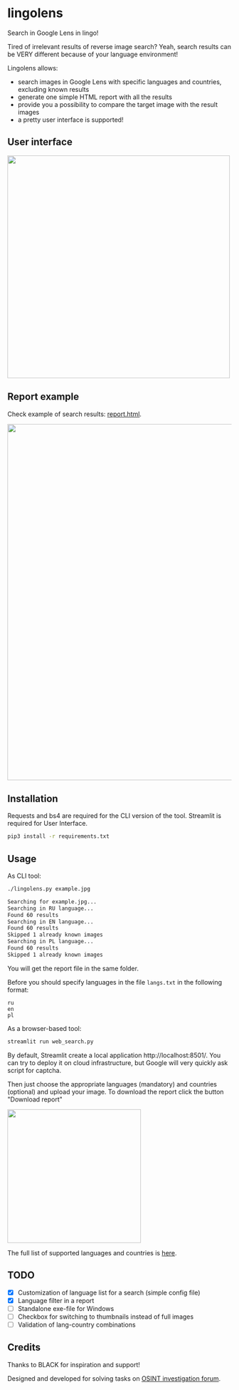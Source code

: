 # lingolens

Search in Google Lens in lingo!

Tired of irrelevant results of reverse image search? Yeah, search results can be VERY different because of your language environment!

Lingolens allows:
- search images in Google Lens with specific languages and countries, excluding known results
- generate one simple HTML report with all the results
- provide you a possibility to compare the target image with the result images
- a pretty user interface is supported!

## User interface

<img src="https://github.com/OSINT-mindset/lingolens/assets/31013580/5c312ade-25e7-43cd-8d8e-354e6c1bdc15" width="500">

## Report example

Check example of search results: [report.html](report.html).

<img src="preview.png" width="800">

## Installation

Requests and bs4 are required for the CLI version of the tool. Streamlit is required for User Interface.

```sh
pip3 install -r requirements.txt
```

## Usage

As CLI tool:
```sh
./lingolens.py example.jpg

Searching for example.jpg...
Searching in RU language...
Found 60 results
Searching in EN language...
Found 60 results
Skipped 1 already known images
Searching in PL language...
Found 60 results
Skipped 1 already known images
```
You will get the report file in the same folder.

Before you should specify languages in the file `langs.txt` in the following format:
```
ru
en
pl
```

As a browser-based tool:
```sh
streamlit run web_search.py
```

By default, Streamlit create a local application http://localhost:8501/. You can try to deploy it on cloud infrastructure, but Google will very quickly ask script for captcha.

Then just choose the appropriate languages (mandatory) and countries (optional) and upload your image. 
To download the report click the button "Download report"

<img width="300" src="https://github.com/OSINT-mindset/lingolens/assets/31013580/af307158-9bb1-4835-af3f-751ecfac8670">

The full list of supported languages and countries is [here](https://developers.google.com/custom-search/docs/xml_results_appendices?hl=en#interfaceLanguages).

## TODO

- [x] Customization of language list for a search (simple config file)
- [x] Language filter in a report
- [ ] Standalone exe-file for Windows
- [ ] Checkbox for switching to thumbnails instead of full images
- [ ] Validation of lang-country combinations

## Credits

Thanks to BLACK for inspiration and support!

Designed and developed for solving tasks on [OSINT investigation forum](https://t.me/+GMxoDCvLO0k0MWRi).


